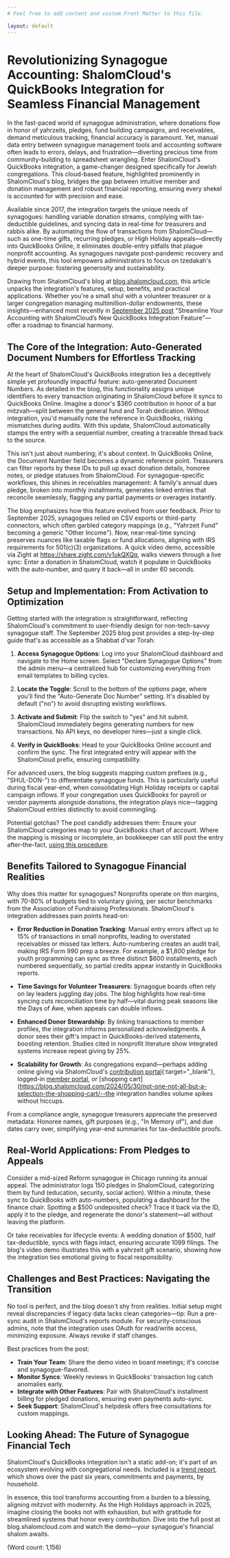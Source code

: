 ```yaml
---
# Feel free to add content and custom Front Matter to this file.

layout: default
---
```


# Revolutionizing Synagogue Accounting: ShalomCloud's QuickBooks Integration for Seamless Financial Management

In the fast-paced world of synagogue administration, where donations flow in honor of yahrzeits, pledges, fund building campaigns, and receivables, demand meticulous tracking, financial accuracy is paramount. Yet, manual data entry between synagogue management tools and accounting software often leads to errors, delays, and frustration—diverting precious time from community-building to spreadsheet wrangling. Enter ShalomCloud's QuickBooks integration, a game-changer designed specifically for Jewish congregations. This cloud-based feature, highlighted prominently in ShalomCloud's blog, bridges the gap between intuitive member and donation management and robust financial reporting, ensuring every shekel is accounted for with precision and ease.

Available since 2017, the integration targets the unique needs of synagogues: handling variable donation streams, complying with tax-deductible guidelines, and syncing data in real-time for treasurers and rabbis alike. By automating the flow of transactions from ShalomCloud—such as one-time gifts, recurring pledges, or High Holiday appeals—directly into QuickBooks Online, it eliminates double-entry pitfalls that plague nonprofit accounting. As synagogues navigate post-pandemic recovery and hybrid events, this tool empowers administrators to focus on tzedakah's deeper purpose: fostering generosity and sustainability.

Drawing from ShalomCloud's blog at [blog.shalomcloud.com](https://blog.shalomcloud.com), this article unpacks the integration's features, setup, benefits, and practical applications. Whether you're a small shul with a volunteer treasurer or a larger congregation managing multimillion-dollar endowments, these insights—enhanced most recently in [September 2025 post](https://blog.shalomcloud.com/2025/09/11/streamline-your-accounting-with-shalom-clouds-new-quickbooks-integration-feature/) "Streamline Your Accounting with ShalomCloud’s New QuickBooks Integration Feature"—offer a roadmap to financial harmony.

## The Core of the Integration: Auto-Generated Document Numbers for Effortless Tracking

At the heart of ShalomCloud's QuickBooks integration lies a deceptively simple yet profoundly impactful feature: auto-generated Document Numbers. As detailed in the blog, this functionality assigns unique identifiers to every transaction originating in ShalomCloud before it syncs to QuickBooks Online. Imagine a donor's $360 contribution in honor of a bar mitzvah—split between the general fund and Torah dedication. Without integration, you'd manually note the reference in QuickBooks, risking mismatches during audits. With this update, ShalomCloud automatically stamps the entry with a sequential number, creating a traceable thread back to the source.

This isn't just about numbering; it's about context. In QuickBooks Online, the Document Number field becomes a dynamic reference point. Treasurers can filter reports by these IDs to pull up exact donation details, honoree notes, or pledge statuses from ShalomCloud. For synagogue-specific workflows, this shines in receivables management: A family's annual dues pledge, broken into monthly installments, generates linked entries that reconcile seamlessly, flagging any partial payments or overages instantly.

The blog emphasizes how this feature evolved from user feedback. Prior to September 2025, synagogues relied on CSV exports or third-party connectors, which often garbled category mappings (e.g., "Yahrzeit Fund" becoming a generic "Other Income"). Now, near-real-time syncing preserves nuances like taxable flags or fund allocations, aligning with IRS requirements for 501(c)(3) organizations. A quick video demo, accessible via Zight at https://share.zight.com/v1ukQXQq, walks viewers through a live sync: Enter a donation in ShalomCloud, watch it populate in QuickBooks with the auto-number, and query it back—all in under 60 seconds.

## Setup and Implementation: From Activation to Optimization

Getting started with the integration is straightforward, reflecting ShalomCloud's commitment to user-friendly design for non-tech-savvy synagogue staff. The September 2025 blog post provides a step-by-step guide that's as accessible as a Shabbat d'var Torah:

1. **Access Synagogue Options**: Log into your ShalomCloud dashboard and navigate to the Home screen. Select "Declare Synagogue Options" from the admin menu—a centralized hub for customizing everything from email templates to billing cycles.

2. **Locate the Toggle**: Scroll to the bottom of the options page, where you'll find the "Auto-Generate Doc Number" setting. It's disabled by default ("no") to avoid disrupting existing workflows.

3. **Activate and Submit**: Flip the switch to "yes" and hit submit. ShalomCloud immediately begins generating numbers for new transactions. No API keys, no developer hires—just a single click.

4. **Verify in QuickBooks**: Head to your QuickBooks Online account and confirm the sync. The first integrated entry will appear with the ShalomCloud prefix, ensuring compatibility.

For advanced users, the blog suggests mapping custom prefixes (e.g., "SHUL-DON-") to differentiate synagogue funds. This is particularly useful during fiscal year-end, when consolidating High Holiday receipts or capital campaign inflows. If your congregation uses QuickBooks for payroll or vendor payments alongside donations, the integration plays nice—tagging ShalomCloud entries distinctly to avoid commingling.

Potential gotchas? The post candidly addresses them: Ensure your ShalomCloud categories map to your QuickBooks chart of account.  Where the mapping is missing or incomplete, an bookkeeper can still post the entry after-the-fact, [using this procedure](https://blog.shalomcloud.com/2023/07/05/your-entry-did-not-go-to-quickbooks-online-now-what/).


## Benefits Tailored to Synagogue Financial Realities

Why does this matter for synagogues? Nonprofits operate on thin margins, with 70-80% of budgets tied to voluntary giving, per sector benchmarks from the Association of Fundraising Professionals. ShalomCloud's integration addresses pain points head-on:

- **Error Reduction in Donation Tracking**: Manual entry errors affect up to 15% of transactions in small nonprofits, leading to overstated receivables or missed tax letters. Auto-numbering creates an audit trail, making IRS Form 990 prep a breeze. For example, a $1,800 pledge for youth programming can sync as three distinct $600 installments, each numbered sequentially, so partial credits appear instantly in QuickBooks reports.

- **Time Savings for Volunteer Treasurers**: Synagogue boards often rely on lay leaders juggling day jobs. The blog highlights how real-time syncing cuts reconciliation time by half—vital during peak seasons like the Days of Awe, when appeals can double inflows.

- **Enhanced Donor Stewardship**: By linking transactions to member profiles, the integration informs personalized acknowledgments. A donor sees their gift's impact in QuickBooks-derived statements, boosting retention. Studies cited in nonprofit literature show integrated systems increase repeat giving by 25%.

- **Scalability for Growth**: As congregations expand—perhaps adding online giving via ShalomCloud's [contribution portal](https://blog.shalomcloud.com/2018/12/19/smarter-contribution-portal/){:target="_blank"}, logged-in [member portal](https://blog.shalomcloud.com/2018/10/15/member-portal-part-iii/), or [shopping cart](https://blog.shalomcloud.com/2024/05/30/not-one-not-all-but-a-selection-the-shopping-cart/--the integration handles volume spikes without hiccups. 

From a compliance angle, synagogue treasurers appreciate the preserved metadata: Honoree names, gift purposes (e.g., "In Memory of"), and due dates carry over, simplifying year-end summaries for tax-deductible proofs.

## Real-World Applications: From Pledges to Appeals

Consider a mid-sized Reform synagogue in Chicago running its annual appeal. The administrator logs 150 pledges in ShalomCloud, categorizing them by fund (education, security, social action). Within a minute, these sync to QuickBooks with auto-numbers, populating a dashboard for the finance chair. Spotting a $500 undeposited check? Trace it back via the ID, apply it to the pledge, and regenerate the donor's statement—all without leaving the platform.

Or take receivables for lifecycle events: A wedding donation of $500, half tax-deductible, syncs with flags intact, ensuring accurate 1099 filings. The blog's video demo illustrates this with a yahrzeit gift scenario, showing how the integration ties emotional giving to fiscal responsibility.

## Challenges and Best Practices: Navigating the Transition

No tool is perfect, and the blog doesn't shy from realities. Initial setup might reveal discrepancies if legacy data lacks clean categories—tip: Run a pre-sync audit in ShalomCloud's reports module. For security-conscious admins, note that the integration uses OAuth for read/write access, minimizing exposure. Always revoke if staff changes.

Best practices from the post:
- **Train Your Team**: Share the demo video in board meetings; it's concise and synagogue-flavored.
- **Monitor Syncs**: Weekly reviews in QuickBooks' transaction log catch anomalies early.
- **Integrate with Other Features**: Pair with ShalomCloud's installment billing for pledged donations, ensuring even payments auto-sync.
- **Seek Support**: ShalomCloud's helpdesk offers free consultations for custom mappings.

## Looking Ahead: The Future of Synagogue Financial Tech

ShalomCloud's QuickBooks integration isn't a static add-on; it's part of an ecosystem evolving with congregational needs. Included is a [trend report](https://blog.shalomcloud.com/2022/12/13/now-available-two-changes-to-improve-your-financial-reporting/), which shows over the past six years, commitments and payments, by household.

In essence, this tool transforms accounting from a burden to a blessing, aligning mitzvot with modernity. As the High Holidays approach in 2025, imagine closing the books not with exhaustion, but with gratitude for streamlined systems that honor every contribution. Dive into the full post at blog.shalomcloud.com and watch the demo—your synagogue's financial shalom awaits.

(Word count: 1,156)